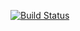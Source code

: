 [![Build Status](https://travis-ci.org/SemionParfentsov/GeometrySecond.svg?branch=master)](https://travis-ci.org/SemionParfentsov/GeometrySecond)
